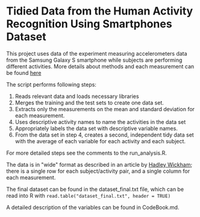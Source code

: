 # Tidied Data from the Human Activity Recognition Using Smartphones Dataset #

This project uses data of the experiment measuring accelerometers data from the Samsung Galaxy S smartphone while subjects are performing different activities. More details about methods and each measurement can be found [here](http://archive.ics.uci.edu/ml/datasets/Human+Activity+Recognition+Using+Smartphones)

The script performs following steps:
1. Reads relevant data and loads necessary libraries
1. Merges the training and the test sets to create one data set.
1. Extracts only the measurements on the mean and standard deviation for each measurement.
1. Uses descriptive activity names to name the activities in the data set
1. Appropriately labels the data set with descriptive variable names.
1. From the data set in step 4, creates a second, independent tidy data set with the average of each variable for each activity and each subject.

For more detailed steps see the comments to the run_analysis.R.

The data is in "wide" format as described in an article by [Hadley Wickham](http://vita.had.co.nz/papers/tidy-data.pdf); there is a single row for each subject/activity pair, and a single column for each measurement.

The final dataset can be found in the dataset_final.txt file, which can be read into R with 
```read.table("dataset_final.txt", header = TRUE)```

A detailed description of the variables can be found in CodeBook.md. 
